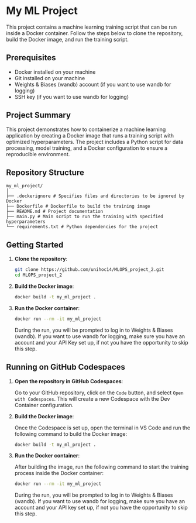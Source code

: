 # My ML Project

This project contains a machine learning training script that can be run inside a Docker container. Follow the steps below to clone the repository, build the Docker image, and run the training script.

## Prerequisites

- Docker installed on your machine
- Git installed on your machine
- Weights & Biases (wandb) account (if you want to use wandb for logging)
- SSH key (if you want to use wandb for logging)

## Project Summary

This project demonstrates how to containerize a machine learning application by creating a Docker image that runs a training script with optimized hyperparameters. The project includes a Python script for data processing, model training, and a Docker configuration to ensure a reproducible environment.

## Repository Structure
```plaintext
my_ml_project/
│
├── .dockerignore # Specifies files and directories to be ignored by Docker
├── Dockerfile # Dockerfile to build the training image
├── README.md # Project documentation
├── main.py # Main script to run the training with specified hyperparameters
└── requirements.txt # Python dependencies for the project
```

## Getting Started

1. **Clone the repository**:

    ```sh
    git clone https://github.com/unihoc14/MLOPS_project_2.git
    cd MLOPS_project_2
    ```

2. **Build the Docker image**:

    ```sh
    docker build -t my_ml_project .
    ```

3. **Run the Docker container**:

    ```sh
    docker run --rm -it my_ml_project
    ```

    During the run, you will be prompted to log in to Weights & Biases (wandb). If you want to use wandb for logging, make sure you have an account and your API Key set up, if not you have the opportunity to skip this step.

## Running on GitHub Codespaces

1. **Open the repository in GitHub Codespaces**:

    Go to your GitHub repository, click on the `Code` button, and select `Open with Codespaces`. This will create a new Codespace with the Dev Container configuration.

2. **Build the Docker image**:

    Once the Codespace is set up, open the terminal in VS Code and run the following command to build the Docker image:

    ```sh
    docker build -t my_ml_project .
    ```

3. **Run the Docker container**:

    After building the image, run the following command to start the training process inside the Docker container:

    ```sh
    docker run --rm -it my_ml_project
    ```

    During the run, you will be prompted to log in to Weights & Biases (wandb). If you want to use wandb for logging, make sure you have an account and your API key set up, if not you have the opportunity to skip this step.


